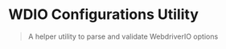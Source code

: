 WDIO Configurations Utility
===========================

> A helper utility to parse and validate WebdriverIO options

